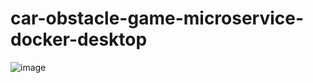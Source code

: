 # car-obstacle-game-microservice-docker-desktop
![image](https://github.com/user-attachments/assets/0d63a860-8b45-4a79-82d5-27f9a489a441)


